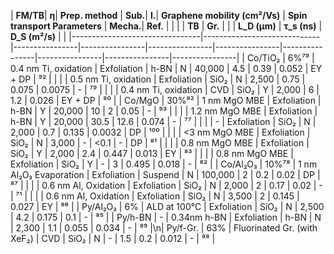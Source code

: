 | **FM/TB**| **η**| **Prep. method** | **Sub.**| **I.**| **Graphene mobility (cm²/Vs)** | **Spin transport Parameters** | **Mecha.**| **Ref.** |
|                                |                             | **TB**          | **Gr.**        |                |                | **L_D (μm)**   | **τ_s (ns)**   | **D_S (m²/s)** |                |
|--------------------------------|-----------------------------|----------------|----------------|----------------|----------------|----------------|----------------|----------------|----------------|
| Co/TiO₂                        | 6%⁷⁹                       | 0.4 nm Ti, oxidation | Exfoliation | h-BN           | N              | 40,000         | 4.5            | 0.39           | 0.052          | EY + DP        | ⁹²            |
|                                |                             | 0.5 nm Ti, oxidation | Exfoliation | SiO₂           | N              | 2,500          | 0.75           | 0.075          | 0.0075         | -              | ⁷⁹            |
|                                |                             | 0.4 nm Ti, oxidation | CVD         | SiO₂           | Y              | 2,000          | 6              | 1.2            | 0.026          | EY + DP        | ⁸⁰            |
| Co/MgO                         | 30%⁸²                      | 1 nm MgO MBE    | Exfoliation    | h-BN           | Y              | 20,000         | 10             | 2              | 0.05           | -              | ⁹³            |
|                                |                             | 1.2 nm MgO MBE  | Exfoliation    | h-BN           | Y              | 20,000         | 30.5           | 12.6           | 0.074          | -              | ⁷⁷            |
|                                |                             | -              | Exfoliation    | SiO₂           | N              | 2,000          | 0.7            | 0.135          | 0.0032         | DP             | ¹⁰⁰           |
|                                |                             | <3 nm MgO MBE   | Exfoliation    | SiO₂           | N              | 3,000          | -              | <0.1           | -              | DP             | ⁸¹            |
|                                |                             | 0.8 nm MgO MBE  | Exfoliation    | SiO₂           | Y              | 2,000          | 2.4            | 0.447          | 0.013          | EY             | ⁸³            |
|                                |                             | 0.8 nm MgO MBE  | Exfoliation    | SiO₂           | Y              | -              | 3              | 0.495          | 0.018          | -              | ⁸²            |
| Co/Al₂O₃                       | 10%⁷⁸                      | 1 nm Al₂O₃ Evaporation | Exfoliation | Suspend        | N              | 100,000        | 2              | 0.2            | 0.02           | DP             | ⁸⁷            |
|                                |                             | 0.6 nm Al, Oxidation | Exfoliation | SiO₂           | N              | 2,000          | 2              | 0.17           | 0.02           | -              | ⁷¹            |
|                                |                             | 0.6 nm Al, Oxidation | Exfoliation | SiO₂           | N              | 3,500          | 2              | 0.145          | 0.027          | EY             | ⁸⁶            |
| Py/Al₂O₃                       | 6%                         | ALD at 100°C    | Exfoliation    | SiO₂           | N              | 2,500          | 4.2            | 0.175          | 0.1            | -              | ⁸⁵            |
| Py/h-BN                        | -                           | 0.34nm h-BN     | Exfoliation    | h-BN           | N              | 2,300          | 1.1            | 0.055          | 0.034          | -              | ⁸⁹            |\n| Py/f-Gr.                       | 63%                        | Fluorinated Gr. (with XeF₂) | CVD | SiO₂           | N              | -              | 1.5            | 0.2            | 0.012          | -              | ⁸⁸            |
